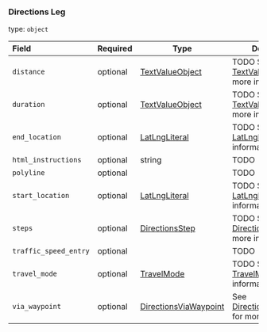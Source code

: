 <!--- This is a generated file, do not edit! -->
<!--- [START maps_http_schema_directionsleg] -->
<h3 class="schema-object" id="DirectionsLeg">Directions Leg</h3>

type: `object`

| Field                 | Required | Type                                                                    | Description                                                                                       |
| :-------------------- | -------- | ----------------------------------------------------------------------- | ------------------------------------------------------------------------------------------------- |
| `distance`            | optional | [TextValueObject](#TextValueObject "TextValueObject")                   | TODO See [TextValueObject](#TextValueObject "TextValueObject") for more information.              |
| `duration`            | optional | [TextValueObject](#TextValueObject "TextValueObject")                   | TODO See [TextValueObject](#TextValueObject "TextValueObject") for more information.              |
| `end_location`        | optional | [LatLngLiteral](#LatLngLiteral "LatLngLiteral")                         | TODO See [LatLngLiteral](#LatLngLiteral "LatLngLiteral") for more information.                    |
| `html_instructions`   | optional | string                                                                  | TODO                                                                                              |
| `polyline`            | optional |                                                                         | TODO                                                                                              |
| `start_location`      | optional | [LatLngLiteral](#LatLngLiteral "LatLngLiteral")                         | TODO See [LatLngLiteral](#LatLngLiteral "LatLngLiteral") for more information.                    |
| `steps`               | optional | [DirectionsStep](#DirectionsStep "DirectionsStep")                      | TODO See [DirectionsStep](#DirectionsStep "DirectionsStep") for more information.                 |
| `traffic_speed_entry` | optional |                                                                         | TODO                                                                                              |
| `travel_mode`         | optional | [TravelMode](#TravelMode "TravelMode")                                  | TODO See [TravelMode](#TravelMode "TravelMode") for more information.                             |
| `via_waypoint`        | optional | [DirectionsViaWaypoint](#DirectionsViaWaypoint "DirectionsViaWaypoint") | See [DirectionsViaWaypoint](#DirectionsViaWaypoint "DirectionsViaWaypoint") for more information. |

<!--- [END maps_http_schema_directionsleg] -->